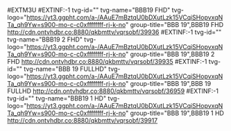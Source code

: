 #EXTM3U
#EXTINF:-1 tvg-id="" tvg-name="BBB19 FHD" tvg-logo="https://yt3.ggpht.com/a-/AAuE7mBztqU0bDXutLzk15VCqiSHopvxqNTa_qh9Yw=s900-mo-c-c0xffffffff-rj-k-no" group-title="BBB 19",BBB19 FHD
http://cdn.ontvhdbr.co:8880/qkbmttv/vqrsobf/39936
#EXTINF:-1 tvg-id="" tvg-name="BBB19 2 FHD" tvg-logo="https://yt3.ggpht.com/a-/AAuE7mBztqU0bDXutLzk15VCqiSHopvxqNTa_qh9Yw=s900-mo-c-c0xffffffff-rj-k-no" group-title="BBB 19",BBB19 2 FHD
http://cdn.ontvhdbr.co:8880/qkbmttv/vqrsobf/39935
#EXTINF:-1 tvg-id="" tvg-name="BBB 19 FULLHD" tvg-logo="https://yt3.ggpht.com/a-/AAuE7mBztqU0bDXutLzk15VCqiSHopvxqNTa_qh9Yw=s900-mo-c-c0xffffffff-rj-k-no" group-title="BBB 19",BBB 19 FULLHD
http://cdn.ontvhdbr.co:8880/qkbmttv/vqrsobf/36959
#EXTINF:-1 tvg-id="" tvg-name="BBB19 1 HD" tvg-logo="https://yt3.ggpht.com/a-/AAuE7mBztqU0bDXutLzk15VCqiSHopvxqNTa_qh9Yw=s900-mo-c-c0xffffffff-rj-k-no" group-title="BBB 19",BBB19 1 HD
http://cdn.ontvhdbr.co:8880/qkbmttv/vqrsobf/39917
